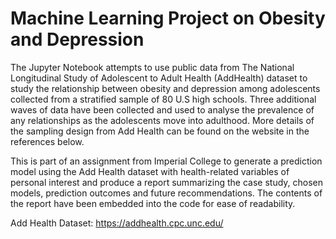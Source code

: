 # Machine Learning Project on Obesity and Depression

The Jupyter Notebook attempts to use public data from The National Longitudinal Study of Adolescent to Adult Health (AddHealth) dataset to study the relationship between obesity and depression among adolescents collected from a stratified sample of 80 U.S high schools. Three additional waves of data have been collected and used to analyse the prevalence of any relationships as the adolescents move into adulthood. More details of the sampling design from Add Health can be found on the website in the references below.

This is part of an assignment from Imperial College to generate a prediction model using the Add Health dataset with health-related variables of personal interest and produce a report summarizing the case study, chosen models, prediction outcomes and future recommendations. The contents of the report have been embedded into the code for ease of readability.

Add Health Dataset: https://addhealth.cpc.unc.edu/
